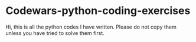 # Codewars-python-coding-exercises
Hi, this is all the python codes I have written. Please do not copy them unless you have tried to solve them first.
